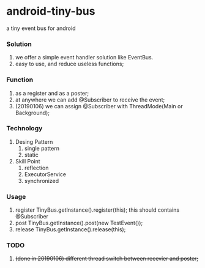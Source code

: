 # android-tiny-bus
a tiny event bus for android

### Solution
1. we offer a simple event handler solution like EventBus.
2. easy to use, and reduce useless functions;

### Function
1. as a register and as a poster;
2. at anywhere we can add @Subscriber to receive the event;
3. (20190106) we can assign @Subscriber with ThreadMode(Main or Background);

### Technology
1. Desing Pattern
    1. single pattern
    2. static
2. Skill Point
    1. reflection
    2. ExecutorService
    3. synchronized

### Usage
1. register
TinyBus.getInstance().register(this); this should contains @Subscriber
2. post
TinyBus.getInstance().post(new TestEvent());
3. release
TinyBus.getInstance().release(this);

### TODO
1. ~~(done in 20190106) different thread switch between recevier and poster;~~

